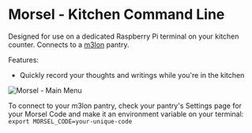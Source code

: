 # Morsel - Kitchen Command Line

Designed for use on a dedicated Raspberry Pi terminal on your kitchen counter. Connects to a [m3lon](https://www.m3lon.com) pantry.

Features:
- Quickly record your thoughts and writings while you're in the kitchen

![Morsel - Main Menu](https://github.com/christiancodes/morsel-client/morsel-menu.jpg "Morsel - Main Menu")

To connect to your m3lon pantry, check your pantry's Settings page for your Morsel Code and make it an environment variable on your terminal: `export MORSEL_CODE=your-unique-code`